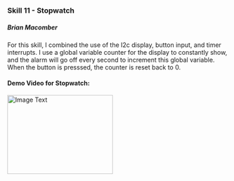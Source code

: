 ### Skill 11 - Stopwatch

##### Brian Macomber

For this skill, I combined the use of the I2c display, button input, and timer interrupts. I use a global variable counter for the display to constantly show, and the alarm will go off every second to increment this global variable. When the button is presssed, the counter is reset back to 0.

#### Demo Video for Stopwatch:

<a href="https://www.youtube.com/watch?feature=player_embedded&v=kC_j4xmzo5o" target="_blank">
<img src="https://img.youtube.com/vi/kC_j4xmzo5o/0.jpg" 
    alt="Image Text" 
    width="240" height="180" 
    />
</a>
